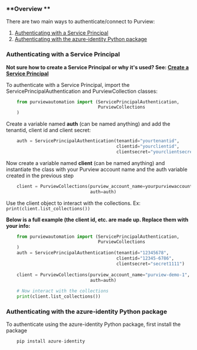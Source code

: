 


<!-- ![Nav tabs enabled](../img/create-purview/image01.png) -->


### **Overview **

There are two main ways to authenticate/connect to Purview:

1. [Authenticating with a Service Principal](#authenticating-with-a-service-principal)
2. [Authenticating with the azure-identity Python package](#authenticating-with-the-azure-identity-python-package) 

### **Authenticating with a Service Principal** 
**Not sure how to create a Service Principal or why it's used? See: [Create a Service Principal](../create-a-service-principal.md)**

To authenticate with a Service Principal, import the ServicePrincipalAuthentication and PurviewCollection classes: 
```Python
    from purviewautomation import (ServicePrincipalAuthentication, 
                                   PurviewCollections
    )
```

Create a variable named **auth** (can be named anything) and add the tenantid, client id and client secret:

```Python
    auth = ServicePrincipalAuthentication(tenantid="yourtenantid", 
                                          clientid="yourclientid", 
                                          clientsecret="yourclientsecret")
```

Now create a variable named **client** (can be named anything) and instantiate the class with your Purview account name and the auth variable created in the previous step

```Python
    client = PurviewCollections(purview_account_name=yourpurviewaccountname,
                                auth=auth)
```

Use the client object to interact with the collections. Ex: `print(client.list_collections())`

**Below is a full example (the client id, etc. are made up. Replace them with your info:**
```Python
    from purviewautomation import (ServicePrincipalAuthentication, 
                                   PurviewCollections
    )
    auth = ServicePrincipalAuthentication(tenantid="12345678",
                                          clientid="12345-6786",
                                          clientsecret="secret1111")
    
    client = PurviewCollections(purview_account_name="purview-demo-1",
                                auth=auth)
    
    # Now interact with the collections
    print(client.list_collections())
```



### Authenticating with the azure-identity Python package

To authenticate using the azure-identity Python package, first install the package 
    
```Python
    pip install azure-identity
```



